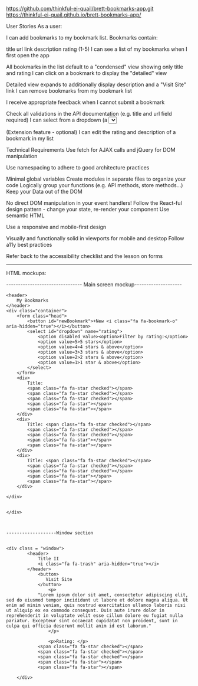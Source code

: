 https://github.com/thinkful-ei-quail/brett-bookmarks-app.git
https://thinkful-ei-quail.github.io/brett-bookmarks-app/


User Stories
As a user:

I can add bookmarks to my bookmark list. Bookmarks contain:

title
url link
description
rating (1-5)
I can see a list of my bookmarks when I first open the app

All bookmarks in the list default to a "condensed" view showing only title and rating
I can click on a bookmark to display the "detailed" view

Detailed view expands to additionally display description and a "Visit Site" link
I can remove bookmarks from my bookmark list

I receive appropriate feedback when I cannot submit a bookmark

Check all validations in the API documentation (e.g. title and url field required)
I can select from a dropdown (a <select> element) a "minimum rating" to filter the list by all bookmarks rated at or above the chosen selection

(Extension feature - optional) I can edit the rating and description of a bookmark in my list

Technical Requirements
Use fetch for AJAX calls and jQuery for DOM manipulation

Use namespacing to adhere to good architecture practices

Minimal global variables
Create modules in separate files to organize your code
Logically group your functions (e.g. API methods, store methods...)
Keep your Data out of the DOM

No direct DOM manipulation in your event handlers!
Follow the React-ful design pattern - change your state, re-render your component
Use semantic HTML

Use a responsive and mobile-first design

Visually and functionally solid in viewports for mobile and desktop
Follow a11y best practices

Refer back to the accessibility checklist and the lesson on forms

_________________________











HTML mockups:

-------------------------------- Main screen mockup--------------------

    <header>
        My Bookmarks
    </header>
    <div class="container">
        <form class="head">
            <button id="newBookmark">+New <i class="fa fa-bookmark-o" aria-hidden="true"></i></button>
            <select id="dropdown" name="rating">
                <option disabled value><option>Filter by rating:</option>
                <option value=5>5 stars</option>
                <option value=4>4 stars & above</option>
                <option value=3>3 stars & above</option>
                <option value=2>2 stars & above</option>
                <option value=1>1 star & above</option>
            </select>
        </form>
        <div>
            Title:
            <span class="fa fa-star checked"></span>
            <span class="fa fa-star checked"></span>
            <span class="fa fa-star checked"></span>
            <span class="fa fa-star"></span>
            <span class="fa fa-star"></span>
        </div>
        <div>
            Title: <span class="fa fa-star checked"></span>
            <span class="fa fa-star checked"></span>
            <span class="fa fa-star checked"></span>
            <span class="fa fa-star"></span>
            <span class="fa fa-star"></span>
        </div>
        <div>
            Title: <span class="fa fa-star checked"></span>
            <span class="fa fa-star checked"></span>
            <span class="fa fa-star checked"></span>
            <span class="fa fa-star"></span>
            <span class="fa fa-star"></span>
        </div>

    </div>


    </div>



    -------------------Window section
    

    <div class = "window">
            <header>
                Title II
                <i class="fa fa-trash" aria-hidden="true"></i>
            </header>
                <button>
                   Visit Site
                </button>
                    <p>
                "Lorem ipsum dolor sit amet, consectetur adipiscing elit, sed do eiusmod tempor incididunt ut labore et dolore magna aliqua. Ut enim ad minim veniam, quis nostrud exercitation ullamco laboris nisi ut aliquip ex ea commodo consequat. Duis aute irure dolor in reprehenderit in voluptate velit esse cillum dolore eu fugiat nulla pariatur. Excepteur sint occaecat cupidatat non proident, sunt in culpa qui officia deserunt mollit anim id est laborum."
                    </p>

                    <p>Rating: </p>
                <span class="fa fa-star checked"></span>
                <span class="fa fa-star checked"></span>
                <span class="fa fa-star checked"></span>
                <span class="fa fa-star"></span>
                <span class="fa fa-star"></span>
              
        </div>
